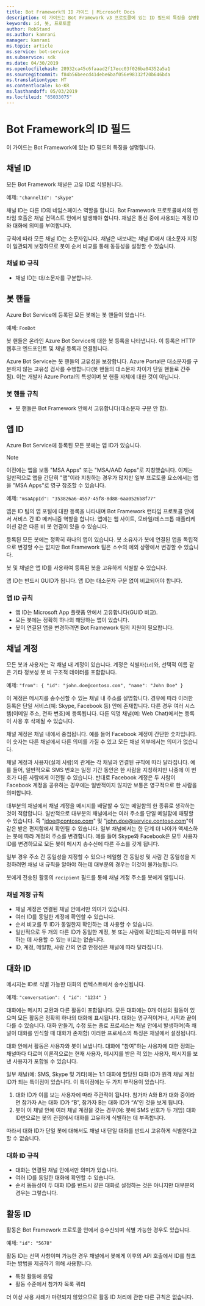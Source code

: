 ```yaml
---
title: Bot Framework의 ID 가이드 | Microsoft Docs
description: 이 가이드는 Bot Framework v3 프로토콜에 있는 ID 필드의 특징을 설명합니다.
keywords: id, 봇, 프로토콜
author: RobStand
ms.author: kamrani
manager: kamrani
ms.topic: article
ms.service: bot-service
ms.subservice: sdk
ms.date: 04/30/2019
ms.openlocfilehash: 28932ca45c6faaad2f17ecc03f026ba04352a5a1
ms.sourcegitcommit: f84b56beecd41debe6baf056e98332f20b646bda
ms.translationtype: HT
ms.contentlocale: ko-KR
ms.lasthandoff: 05/03/2019
ms.locfileid: "65033075"
---
```

# <a name="id-fields-in-the-bot-framework"></a>Bot Framework의 ID 필드

이 가이드는 Bot Framework에 있는 ID 필드의 특징을 설명합니다.

## <a name="channel-id"></a>채널 ID

모든 Bot Framework 채널은 고유 ID로 식별됩니다.

예제: `"channelId": "skype"`

채널 ID는 다른 ID의 네임스페이스 역할을 합니다. Bot Framework 프로토콜에서의 런타임 호출은 채널 컨텍스트 안에서 발생해야 합니다. 채널은 통신 중에 사용되는 계정 ID와 대화에 의미를 부여합니다.

규칙에 따라 모든 채널 ID는 소문자입니다. 채널은 내보내는 채널 ID에서 대소문자 지정이 일관되게 보장하므로 봇이 순서 비교를 통해 동등성을 설정할 수 있습니다.

### <a name="rules-for-channel-ids"></a>채널 ID 규칙

- 채널 ID는 대/소문자를 구분합니다.

## <a name="bot-handle"></a>봇 핸들

Azure Bot Service에 등록된 모든 봇에는 봇 핸들이 있습니다.

예제: `FooBot`

봇 핸들은 온라인 Azure Bot Service에 대한 봇 등록을 나타냅니다. 이 등록은 HTTP 웹후크 엔드포인트 및 채널 등록과 연결됩니다.

Azure Bot Service는 봇 핸들의 고유성을 보장합니다. Azure Portal은 대소문자를 구분하지 않는 고유성 검사를 수행합니다(봇 핸들의 대소문자 차이가 단일 핸들로 간주됨). 이는 개발자 Azure Portal의 특성이며 봇 핸들 자체에 대한 것이 아닙니다.

### <a name="rules-for-bot-handles"></a>봇 핸들 규칙

* 봇 핸들은 Bot Framework 안에서 고유합니다(대소문자 구분 안 함).

## <a name="app-id"></a>앱 ID

Azure Bot Service에 등록된 모든 봇에는 앱 ID가 있습니다.

> [!NOTE]
> 이전에는 앱을 보통 "MSA Apps" 또는 "MSA/AAD Apps"로 지칭했습니다.  이제는 일반적으로 앱을 간단히 "앱"이라 지칭하는 경우가 많지만 일부 프로토콜 요소에서는 앱을 "MSA Apps"로 영구 참조할 수 있습니다.

예제: `"msaAppId": "353826a6-4557-45f8-8d88-6aa0526b8f77"`

앱은 ID 팀의 앱 포털에 대한 등록을 나타내며 Bot Framework 런타임 프로토콜 안에서 서비스 간 ID 메커니즘 역할을 합니다. 앱에는 웹 사이트, 모바일/데스크톱 애플리케이션 같은 다른 비 봇 연결이 있을 수 있습니다.

등록된 모든 봇에는 정확히 하나의 앱이 있습니다. 봇 소유자가 봇에 연결된 앱을 독립적으로 변경할 수는 없지만 Bot Framework 팀은 소수의 예외 상황에서 변경할 수 있습니다.

봇 및 채널은 앱 ID를 사용하여 등록된 봇을 고유하게 식별할 수 있습니다.

앱 ID는 반드시 GUID가 됩니다. 앱 ID는 대소문자 구분 없이 비교되어야 합니다.

### <a name="rules-for-app-ids"></a>앱 ID 규칙

* 앱 ID는 Microsoft App 플랫폼 안에서 고유합니다(GUID 비교).
* 모든 봇에는 정확히 하나의 해당하는 앱이 있습니다.
* 봇이 연결된 앱을 변경하려면 Bot Framework 팀의 지원이 필요합니다.

## <a name="channel-account"></a>채널 계정

모든 봇과 사용자는 각 채널 내 계정이 있습니다. 계정은 식별자(`id`)와, 선택적 이름 같은 기타 정보성 봇 비 구조적 데이터를 포함합니다.

예제: `"from": { "id": "john.doe@contoso.com", "name": "John Doe" }`

이 계정은 메시지를 송수신할 수 있는 채널 내 주소를 설명합니다. 경우에 따라 이러한 등록은 단일 서비스(예: Skype, Facebook 등) 안에 존재합니다. 다른 경우 여러 시스템(이메일 주소, 전화 번호)에 등록됩니다. 다른 익명 채널(예: Web Chat)에서는 등록이 사용 후 삭제될 수 있습니다.

채널 계정은 채널 내에서 중첩됩니다. 예를 들어 Facebook 계정이 간단한 숫자입니다. 이 숫자는 다른 채널에서 다른 의미를 가질 수 있고 모든 채널 외부에서는 의미가 없습니다.

채널 계정과 사용자(실제 사람)의 관계는 각 채널과 연결된 규칙에 따라 달라집니다. 예를 들어, 일반적으로 SMS 번호는 일정 기간 동안은 한 사람을 지칭하지만 나중에 이 번호가 다른 사람에게 이전될 수 있습니다. 반대로 Facebook 계정은 두 사람이 Facebook 계정을 공유하는 경우에는 일반적이지 않지만 보통은 영구적으로 한 사람을 의미합니다.

대부분의 채널에서 채널 계정을 메시지를 배달할 수 있는 메일함의 한 종류로 생각하는 것이 적합합니다. 일반적으로 대부분의 채널에서는 여러 주소를 단일 메일함에 매핑할 수 있습니다. 즉 "jdoe@contoso.com" 및 "john.doe@service.contoso.com"이 같은 받은 편지함에서 확인될 수 있습니다. 일부 채널에서는 한 단계 더 나아가 액세스하는 봇에 따라 계정의 주소를 변경합니다. 예를 들어 Skype와 Facebook은 모두 사용자 ID를 변경하므로 모든 봇이 메시지 송수신에 다른 주소를 갖게 됩니다.

일부 경우 주소 간 동일성을 지정할 수 있으나 메일함 간 동일성 및 사람 간 동일성을 지정하려면 채널 내 규칙을 알아야 하는데 대부분의 경우는 이것이 불가능합니다.

봇에게 전송된 활동의 `recipient` 필드를 통해 채널 계정 주소를 봇에게 알립니다.

### <a name="rules-for-channel-accounts"></a>채널 계정 규칙

* 채널 계정은 연결된 채널 안에서만 의미가 있습니다.
* 여러 ID를 동일한 계정에 확인할 수 있습니다.
* 순서 비교를 두 ID가 동일한지 확인하는 데 사용할 수 있습니다.
* 일반적으로 두 개의 다른 ID가 동일한 계정, 봇 또는 사람에 확인되는지 여부를 파악하는 데 사용할 수 있는 비교는 없습니다.
* ID, 계정, 메일함, 사람 간의 연결 안정성은 채널에 따라 달라집니다.

## <a name="conversation-id"></a>대화 ID

메시지는 ID로 식별 가능한 대화의 컨텍스트에서 송수신됩니다.

예제: `"conversation": { "id": "1234" }`

대화에는 메시지 교환과 다른 활동이 포함됩니다. 모든 대화에는 0개 이상의 활동이 있으며 모든 활동은 정확히 하나의 대화에 표시됩니다. 대화는 영구적이거나, 시작과 끝이 다를 수 있습니다. 대화 만들기, 수정 또는 종료 프로세스는 채널 안에서 발생하며(즉 채널이 대화를 인식할 때 대화가 존재함) 이러한 프로세스의 특징은 채널에서 설정됩니다.

대화 안에서 활동은 사용자와 봇이 보냅니다. 대화에 "참여"하는 사용자에 대한 정의는 채널마다 다르며 이론적으로는 현재 사용자, 메시지를 받은 적 있는 사용자, 메시지를 보낸 사용자가 포함될 수 있습니다.

일부 채널(예: SMS, Skype 및 기타)에는 1:1 대화에 할당된 대화 ID가 원격 채널 계정 ID가 되는 특이점이 있습니다. 이 특이점에는 두 가지 부작용이 있습니다.
1. 대화 ID가 이를 보는 사용자에 따라 주관적이 됩니다. 참가자 A와 B가 대화 중이라면 참가자 A는 대화 ID가 “B”, 참가자 B는 대화 ID가 “A”인 것을 보게 됩니다.
2. 봇이 이 채널 안에 여러 채널 계정을 갖는 경우(예: 봇에 SMS 번호가 두 개임) 대화 ID만으로는 봇의 관점에서 대화를 고유하게 식별하는 데 부족합니다.

따라서 대화 ID가 단일 봇에 대해서도 채널 내 단일 대화를 반드시 고유하게 식별한다고 할 수 없습니다.

### <a name="rules-for-conversation-ids"></a>대화 ID 규칙

* 대화는 연결된 채널 안에서만 의미가 있습니다.
* 여러 ID를 동일한 대화에 확인할 수 있습니다.
* 순서 동등성이 두 대화 ID를 반드시 같은 대화로 설정하는 것은 아니지만 대부분의 경우는 그렇습니다.

## <a name="activity-id"></a>활동 ID

활동은 Bot Framework 프로토콜 안에서 송수신되며 식별 가능한 경우도 있습니다.

예제: `"id": "5678"`

활동 ID는 선택 사항이며 가능한 경우 채널에서 봇에게 이후의 API 호출에서 ID를 참조하는 방법을 제공하기 위해 사용합니다.
* 특정 활동에 응답
* 활동 수준에서 참가자 목록 쿼리

더 이상 사용 사례가 마련되지 않았으므로 활동 ID 처리에 관한 다른 규칙은 없습니다.
